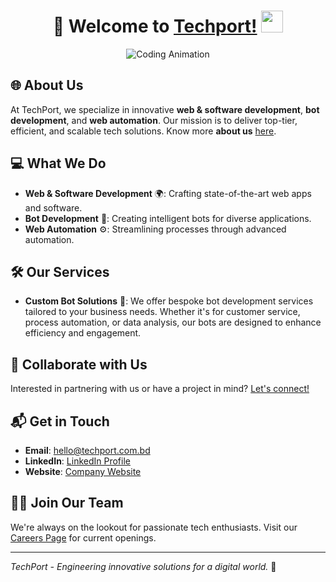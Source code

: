 <div align="center">
   <h1>🚀 Welcome to <a href="https://www.techport.com.bd">Techport!</a> <img src="https://media.giphy.com/media/hvRJCLFzcasrR4ia7z/giphy.gif" width="35px"></h1> 
</div>

<p align="center">
  <img src="./assets/Coding.gif" alt="Coding Animation"/>
</p>

## 🌐 About Us

At TechPort, we specialize in innovative **web & software development**, **bot development**, and **web automation**. Our mission is to deliver top-tier, efficient, and scalable tech solutions.
Know more **about us** [here](https://www.techport.com.bd/about-us).

## 💻 What We Do

- **Web & Software Development** 🌍: Crafting state-of-the-art web apps and software.
- **Bot Development** 🤖: Creating intelligent bots for diverse applications.
- **Web Automation** ⚙️: Streamlining processes through advanced automation.

## 🛠️ Our Services

- **Custom Bot Solutions** 🤖: We offer bespoke bot development services tailored to your business needs. Whether it's for customer service, process automation, or data analysis, our bots are designed to enhance efficiency and engagement.

## 🤝 Collaborate with Us

Interested in partnering with us or have a project in mind? [Let's connect!](https://www.techport.com.bd)

## 📬 Get in Touch

- **Email**: [hello@techport.com.bd](mailto:hello@techport.com.bd)
- **LinkedIn**: [LinkedIn Profile](https://www.linkedin.com/company/techport-bd/)
- **Website**: [Company Website](https://www.techport.com.bd/)

## 👩‍💻 Join Our Team

We're always on the lookout for passionate tech enthusiasts. Visit our [Careers Page](https://www.techport.com.bd/join-us) for current openings.

---

_TechPort - Engineering innovative solutions for a digital world._ 🌟
